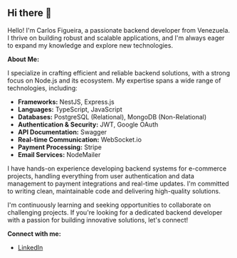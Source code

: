 ## Hi there 👋

Hello! I'm Carlos Figueira, a passionate backend developer from Venezuela. I thrive on building robust and scalable applications, and I'm always eager to expand my knowledge and explore new technologies.

**About Me:**

I specialize in crafting efficient and reliable backend solutions, with a strong focus on Node.js and its ecosystem. My expertise spans a wide range of technologies, including:

* **Frameworks:** NestJS, Express.js
* **Languages:** TypeScript, JavaScript
* **Databases:** PostgreSQL (Relational), MongoDB (Non-Relational)
* **Authentication & Security:** JWT, Google OAuth
* **API Documentation:** Swagger
* **Real-time Communication:** WebSocket.io
* **Payment Processing:** Stripe
* **Email Services:** NodeMailer

I have hands-on experience developing backend systems for e-commerce projects, handling everything from user authentication and data management to payment integrations and real-time updates. I'm committed to writing clean, maintainable code and delivering high-quality solutions.

I'm continuously learning and seeking opportunities to collaborate on challenging projects. If you're looking for a dedicated backend developer with a passion for building innovative solutions, let's connect!

**Connect with me:**

* [LinkedIn](www.linkedin.com/in/carlos-eduardo-figueira-214a64275)
